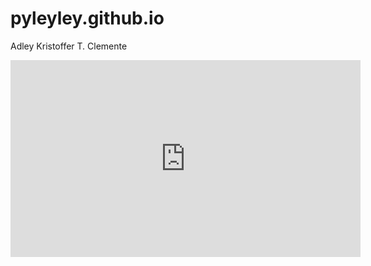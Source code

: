 # pyleyley.github.io
Adley Kristoffer T. Clemente
<iframe width="560" height="315" src="https://www.youtube.com/embed/_2Jr340qbUU?si=PjKFHVctUXvkdNly" title="YouTube video player" frameborder="0" allow="accelerometer; autoplay; clipboard-write; encrypted-media; gyroscope; picture-in-picture; web-share" allowfullscreen></iframe>
